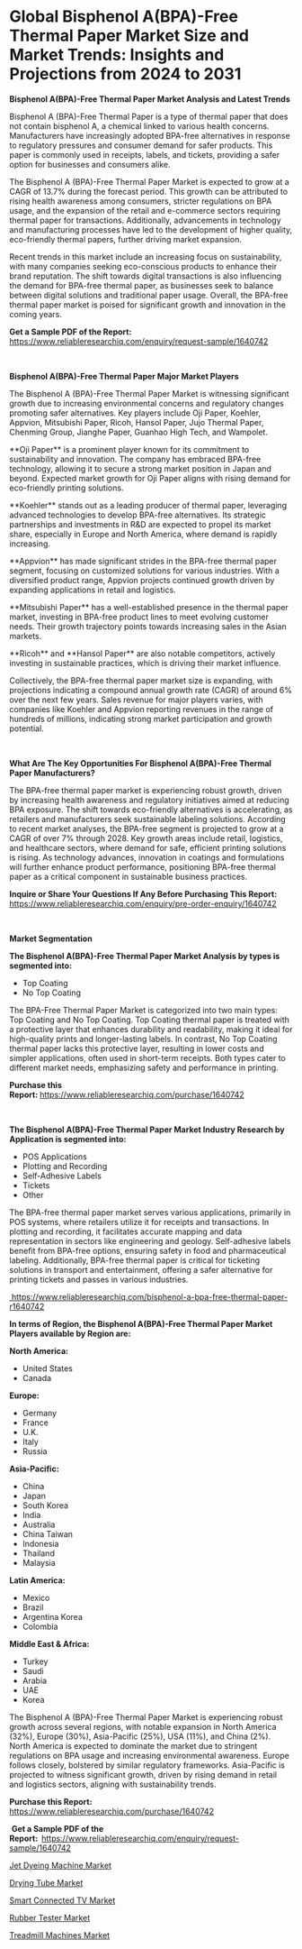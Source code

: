 <p><h1>Global Bisphenol A(BPA)-Free Thermal Paper Market Size and Market Trends: Insights and Projections from 2024 to 2031</h1></p><p><strong>Bisphenol A(BPA)-Free Thermal Paper Market Analysis and Latest Trends</strong></p>
<p><p>Bisphenol A (BPA)-Free Thermal Paper is a type of thermal paper that does not contain bisphenol A, a chemical linked to various health concerns. Manufacturers have increasingly adopted BPA-free alternatives in response to regulatory pressures and consumer demand for safer products. This paper is commonly used in receipts, labels, and tickets, providing a safer option for businesses and consumers alike.</p><p>The Bisphenol A (BPA)-Free Thermal Paper Market is expected to grow at a CAGR of 13.7% during the forecast period. This growth can be attributed to rising health awareness among consumers, stricter regulations on BPA usage, and the expansion of the retail and e-commerce sectors requiring thermal paper for transactions. Additionally, advancements in technology and manufacturing processes have led to the development of higher quality, eco-friendly thermal papers, further driving market expansion.</p><p>Recent trends in this market include an increasing focus on sustainability, with many companies seeking eco-conscious products to enhance their brand reputation. The shift towards digital transactions is also influencing the demand for BPA-free thermal paper, as businesses seek to balance between digital solutions and traditional paper usage. Overall, the BPA-free thermal paper market is poised for significant growth and innovation in the coming years.</p></p>
<p><strong>Get a Sample PDF of the Report:&nbsp;</strong> <a href="https://www.reliableresearchiq.com/enquiry/request-sample/1640742?utm_campaign=1121&utm_medium=2&utm_source=Github&utm_content=ia&utm_term=25092024&utm_id=bisphenol-abpa-free-thermal-paper">https://www.reliableresearchiq.com/enquiry/request-sample/1640742</a></p>
<p>&nbsp;</p>
<p><strong>Bisphenol A(BPA)-Free Thermal Paper Major Market Players</strong></p>
<p><p>The Bisphenol A (BPA)-Free Thermal Paper Market is witnessing significant growth due to increasing environmental concerns and regulatory changes promoting safer alternatives. Key players include Oji Paper, Koehler, Appvion, Mitsubishi Paper, Ricoh, Hansol Paper, Jujo Thermal Paper, Chenming Group, Jianghe Paper, Guanhao High Tech, and Wampolet.</p><p>**Oji Paper** is a prominent player known for its commitment to sustainability and innovation. The company has embraced BPA-free technology, allowing it to secure a strong market position in Japan and beyond. Expected market growth for Oji Paper aligns with rising demand for eco-friendly printing solutions.</p><p>**Koehler** stands out as a leading producer of thermal paper, leveraging advanced technologies to develop BPA-free alternatives. Its strategic partnerships and investments in R&D are expected to propel its market share, especially in Europe and North America, where demand is rapidly increasing.</p><p>**Appvion** has made significant strides in the BPA-free thermal paper segment, focusing on customized solutions for various industries. With a diversified product range, Appvion projects continued growth driven by expanding applications in retail and logistics.</p><p>**Mitsubishi Paper** has a well-established presence in the thermal paper market, investing in BPA-free product lines to meet evolving customer needs. Their growth trajectory points towards increasing sales in the Asian markets.</p><p>**Ricoh** and **Hansol Paper** are also notable competitors, actively investing in sustainable practices, which is driving their market influence.</p><p>Collectively, the BPA-free thermal paper market size is expanding, with projections indicating a compound annual growth rate (CAGR) of around 6% over the next few years. Sales revenue for major players varies, with companies like Koehler and Appvion reporting revenues in the range of hundreds of millions, indicating strong market participation and growth potential.</p></p>
<p>&nbsp;</p>
<p><strong>What Are The Key Opportunities For Bisphenol A(BPA)-Free Thermal Paper Manufacturers?</strong></p>
<p><p>The BPA-free thermal paper market is experiencing robust growth, driven by increasing health awareness and regulatory initiatives aimed at reducing BPA exposure. The shift towards eco-friendly alternatives is accelerating, as retailers and manufacturers seek sustainable labeling solutions. According to recent market analyses, the BPA-free segment is projected to grow at a CAGR of over 7% through 2028. Key growth areas include retail, logistics, and healthcare sectors, where demand for safe, efficient printing solutions is rising. As technology advances, innovation in coatings and formulations will further enhance product performance, positioning BPA-free thermal paper as a critical component in sustainable business practices.</p></p>
<p><strong>Inquire or Share Your Questions If Any Before Purchasing This Report:</strong> <a href="https://www.reliableresearchiq.com/enquiry/pre-order-enquiry/1640742?utm_campaign=1121&utm_medium=2&utm_source=Github&utm_content=ia&utm_term=25092024&utm_id=bisphenol-abpa-free-thermal-paper">https://www.reliableresearchiq.com/enquiry/pre-order-enquiry/1640742</a></p>
<p>&nbsp;</p>
<p><strong>Market Segmentation</strong></p>
<p><strong>The Bisphenol A(BPA)-Free Thermal Paper Market Analysis by types is segmented into:</strong></p>
<p><ul><li>Top Coating</li><li>No Top Coating</li></ul></p>
<p><p>The BPA-Free Thermal Paper Market is categorized into two main types: Top Coating and No Top Coating. Top Coating thermal paper is treated with a protective layer that enhances durability and readability, making it ideal for high-quality prints and longer-lasting labels. In contrast, No Top Coating thermal paper lacks this protective layer, resulting in lower costs and simpler applications, often used in short-term receipts. Both types cater to different market needs, emphasizing safety and performance in printing.</p></p>
<p><strong>Purchase this Report:&nbsp;</strong><a href="https://www.reliableresearchiq.com/purchase/1640742?utm_campaign=1121&utm_medium=2&utm_source=Github&utm_content=ia&utm_term=25092024&utm_id=bisphenol-abpa-free-thermal-paper">https://www.reliableresearchiq.com/purchase/1640742</a></p>
<p>&nbsp;</p>
<p><strong>The Bisphenol A(BPA)-Free Thermal Paper Market Industry Research by Application is segmented into:</strong></p>
<p><ul><li>POS Applications</li><li>Plotting and Recording</li><li>Self-Adhesive Labels</li><li>Tickets</li><li>Other</li></ul></p>
<p><p>The BPA-free thermal paper market serves various applications, primarily in POS systems, where retailers utilize it for receipts and transactions. In plotting and recording, it facilitates accurate mapping and data representation in sectors like engineering and geology. Self-adhesive labels benefit from BPA-free options, ensuring safety in food and pharmaceutical labeling. Additionally, BPA-free thermal paper is critical for ticketing solutions in transport and entertainment, offering a safer alternative for printing tickets and passes in various industries.</p></p>
<p><a href="https://www.reliableresearchiq.com/bisphenol-a-bpa-free-thermal-paper-r1640742?utm_campaign=1121&utm_medium=2&utm_source=Github&utm_content=ia&utm_term=25092024&utm_id=bisphenol-abpa-free-thermal-paper">&nbsp;https://www.reliableresearchiq.com/bisphenol-a-bpa-free-thermal-paper-r1640742</a></p>
<p><strong>In terms of Region, the Bisphenol A(BPA)-Free Thermal Paper Market Players available by Region are:</strong></p>
<p>
    <p> <strong> North America: </strong>
        <ul>
            <li>United States</li>
            <li>Canada</li>
        </ul>
        </p> 
    <p> <strong> Europe: </strong>
        <ul>
            <li>Germany</li>
            <li>France</li>
            <li>U.K.</li>
            <li>Italy</li>
            <li>Russia</li>
        </ul>
        </p> 
    <p> <strong> Asia-Pacific: </strong>
        <ul>
            <li>China</li>
            <li>Japan</li>
            <li>South Korea</li>
            <li>India</li>
            <li>Australia</li>
            <li>China Taiwan</li>
            <li>Indonesia</li>
            <li>Thailand</li>
            <li>Malaysia</li>
        </ul>
        </p> 
    <p> <strong> Latin America: </strong>
        <ul>
            <li>Mexico</li>
            <li>Brazil</li>
            <li>Argentina Korea</li>
            <li>Colombia</li>
        </ul>
        </p> 
    <p> <strong> Middle East & Africa: </strong>
        <ul>
            <li>Turkey</li>
            <li>Saudi</li>
            <li>Arabia</li>
            <li>UAE</li>
            <li>Korea</li>
        </ul>
    </p>
    </p>
<p><p>The Bisphenol A (BPA)-Free Thermal Paper Market is experiencing robust growth across several regions, with notable expansion in North America (32%), Europe (30%), Asia-Pacific (25%), USA (11%), and China (2%). North America is expected to dominate the market due to stringent regulations on BPA usage and increasing environmental awareness. Europe follows closely, bolstered by similar regulatory frameworks. Asia-Pacific is projected to witness significant growth, driven by rising demand in retail and logistics sectors, aligning with sustainability trends.</p></p>
<p><strong>Purchase this Report: </strong><a href="https://www.reliableresearchiq.com/purchase/1640742?utm_campaign=1121&utm_medium=2&utm_source=Github&utm_content=ia&utm_term=25092024&utm_id=bisphenol-abpa-free-thermal-paper">https://www.reliableresearchiq.com/purchase/1640742</a></p>
<p>&nbsp;<strong>Get a Sample PDF of the Report:&nbsp;&nbsp;</strong><a href="https://www.reliableresearchiq.com/enquiry/request-sample/1640742?utm_campaign=1121&utm_medium=2&utm_source=Github&utm_content=ia&utm_term=25092024&utm_id=bisphenol-abpa-free-thermal-paper">https://www.reliableresearchiq.com/enquiry/request-sample/1640742</a></p>
<p><strong></strong></p>
<p><p><a href="https://www.linkedin.com/pulse/in-depth-analysis-global-jet-dyeing-machine-market-scope-e9hqe?trackingId=6b%2BS%2FVh0QWaC270MKqiVkw%3D%3D&utm_campaign=1121&utm_medium=2&utm_source=Github&utm_content=ia&utm_term=25092024&utm_id=bisphenol-abpa-free-thermal-paper">Jet Dyeing Machine Market</a></p><p><a href="https://www.linkedin.com/pulse/drying-tube-market-evolution-global-trends-regional-dynamics-qvm3e?trackingId=Ios7MCPcQdGNywJKdA%2BV4g%3D%3D&utm_campaign=1121&utm_medium=2&utm_source=Github&utm_content=ia&utm_term=25092024&utm_id=bisphenol-abpa-free-thermal-paper">Drying Tube Market</a></p><p><a href="https://issuu.com/reportprime-2/docs/smart-connected-tv-market-size-2030_a46a35aa0b1ab4?utm_campaign=1121&utm_medium=2&utm_source=Github&utm_content=ia&utm_term=25092024&utm_id=bisphenol-abpa-free-thermal-paper">Smart Connected TV Market</a></p><p><a href="https://www.linkedin.com/pulse/exploring-rubber-tester-market-dynamics-revenue-analysis-growth-2rs6f?trackingId=AxivAhvKQLSPOX3SPcglrw%3D%3D&utm_campaign=1121&utm_medium=2&utm_source=Github&utm_content=ia&utm_term=25092024&utm_id=bisphenol-abpa-free-thermal-paper">Rubber Tester Market</a></p><p><a href="https://issuu.com/reportprime-2/docs/treadmill-machines-market-size-2030_9e0c7bbde8d4d7?utm_campaign=1121&utm_medium=2&utm_source=Github&utm_content=ia&utm_term=25092024&utm_id=bisphenol-abpa-free-thermal-paper">Treadmill Machines Market</a></p></p>